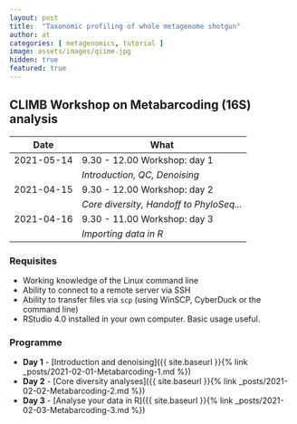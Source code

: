 ```yaml
---
layout: post
title:  "Taxonomic profiling of whole metagenome shotgun"
author: at
categories: [ metagenomics, tutorial ]
image: assets/images/qiime.jpg
hidden: true
featured: true 
---
```


## CLIMB Workshop on Metabarcoding (16S) analysis

| Date          | What                                    |
|---------------|-----------------------------------------|
| 2021-05-14    | 9.30 - 12.00 Workshop: day 1            |
|               | _Introduction, QC, Denoising_            |
| 2021-04-15    | 9.30 - 12.00 Workshop: day 2            |
|               | _Core diversity, Handoff to PhyloSeq..._  |
| 2021-04-16    | 9.30 - 11.00 Workshop: day 3            |
|               | _Importing data in R_                     |

### Requisites

* Working knowledge of the Linux command line
* Ability to connect to a remote server via SSH
* Ability to transfer files via `scp` (using WinSCP, CyberDuck or the command line)
* RStudio 4.0 installed in your own computer. Basic usage useful.


### Programme

* **Day 1** - 
[Introduction and denoising]({{ site.baseurl }}{% link _posts/2021-02-01-Metabarcoding-1.md %})
* **Day 2** - 
[Core diversity analyses]({{ site.baseurl }}{% link _posts/2021-02-02-Metabarcoding-2.md %})
* **Day 3** - 
[Analyse your data in R]({{ site.baseurl }}{% link _posts/2021-02-03-Metabarcoding-3.md %})
